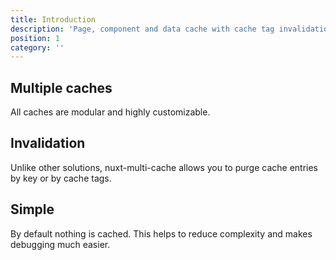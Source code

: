 ```yaml
---
title: Introduction
description: 'Page, component and data cache with cache tag invalidation'
position: 1
category: ''
---
```


## Multiple caches
All caches are modular and highly customizable.

## Invalidation
Unlike other solutions, nuxt-multi-cache allows you to purge cache entries by key or by cache tags.

## Simple
By default nothing is cached. This helps to reduce complexity and makes debugging much easier.
